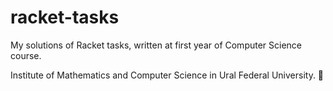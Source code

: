 racket-tasks
============
My solutions of Racket tasks, written at first year of Computer Science course.

Institute of Mathematics and Computer Science in Ural Federal University.

